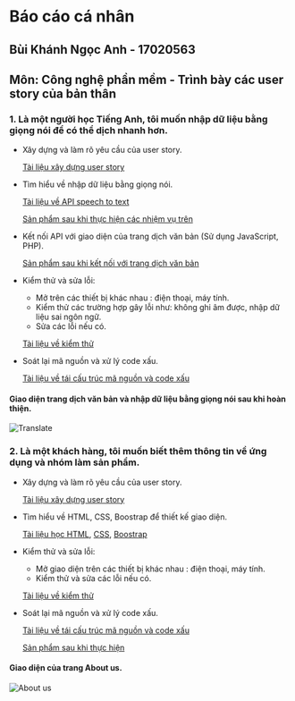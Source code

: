 # Báo cáo cá nhân
## Bùi Khánh Ngọc Anh - 17020563
## Môn: Công nghệ phần mềm - Trình bày các user story của bản thân

### 1. Là một người học Tiếng Anh, tôi muốn nhập dữ liệu bằng giọng nói để có thể dịch nhanh hơn.

- Xây dựng và làm rõ yêu cầu của user story.

  [Tài liệu xây dựng user story](https://docs.google.com/document/d/1a4i_31R8WBUAnF91syr1FwBpKoAiTY6rEJt1xWjb74M/edit#)
  
- Tìm hiểu về nhập dữ liệu bằng giọng nói.

  [Tài liệu về API speech to text](https://cloud.google.com/speech-to-text/)
  
  [Sản phẩm sau khi thực hiện các nhiệm vụ trên](https://github.com/dominan/INT2208-7-2019/blob/master/nh%C3%B3m-10/speech.js)
  
- Kết nối API với giao diện của trang dịch văn bản (Sử dụng JavaScript, PHP).

  [Sản phẩm sau khi kết nối với trang dịch văn bản](https://github.com/dominan/INT2208-7-2019/blob/master/nh%C3%B3m-10/index.php)
 
- Kiểm thử và sửa lỗi:
  - Mở trên các thiết bị khác nhau : điện thoại, máy tính.
  - Kiểm thử các trường hợp gây lỗi như: không ghi âm được, nhập dữ liệu sai ngôn ngữ. 
  - Sửa các lỗi nếu có.
  
  [Tài liệu về kiểm thử](https://docs.google.com/document/d/1a4i_31R8WBUAnF91syr1FwBpKoAiTY6rEJt1xWjb74M/edit#heading=h.rxddpdxv9qym)

- Soát lại mã nguồn và xử lý code xấu.

  [Tài liệu về tái cấu trúc mã nguồn và code xấu](https://docs.google.com/document/d/1a4i_31R8WBUAnF91syr1FwBpKoAiTY6rEJt1xWjb74M/edit#heading=h.rxddpdxv9qym)

#### Giao diện trang dịch văn bản và nhập dữ liệu bằng giọng nói sau khi hoàn thiện.
![Translate](https://github.com/dominan/INT2208-7-2019/blob/master/nh%C3%B3m-10/BuiKhanhNgocAnh/translate.png)

### 2. Là một khách hàng, tôi muốn biết thêm thông tin về ứng dụng và nhóm làm sản phẩm.

- Xây dựng và làm rõ yêu cầu của user story.

  [Tài liệu xây dựng user story](https://docs.google.com/document/d/1a4i_31R8WBUAnF91syr1FwBpKoAiTY6rEJt1xWjb74M/edit#)
  
- Tìm hiểu về HTML, CSS, Boostrap để thiết kế giao diện.

  [Tài liệu học HTML](https://www.w3schools.com/html/default.asp), [CSS](https://www.w3schools.com/css/default.asp), [Boostrap](https://www.w3schools.com/bootstrap4/default.asp)
  
- Kiểm thử và sửa lỗi:
  - Mở giao diện trên các thiết bị khác nhau : điện thoại, máy tính.
  - Kiểm thử và sửa các lỗi nếu có.
  
  [Tài liệu về kiểm thử](https://docs.google.com/document/d/1a4i_31R8WBUAnF91syr1FwBpKoAiTY6rEJt1xWjb74M/edit#heading=h.rxddpdxv9qym)

- Soát lại mã nguồn và xử lý code xấu.

  [Tài liệu về tái cấu trúc mã nguồn và code xấu](https://docs.google.com/document/d/1a4i_31R8WBUAnF91syr1FwBpKoAiTY6rEJt1xWjb74M/edit#heading=h.rxddpdxv9qym)
  
  [Sản phẩm sau khi thực hiện](https://github.com/dominan/INT2208-7-2019/blob/master/nh%C3%B3m-10/About.php)
  
#### Giao diện của trang About us.
  
![About us](https://github.com/dominan/INT2208-7-2019/blob/master/nh%C3%B3m-10/BuiKhanhNgocAnh/about.png)
